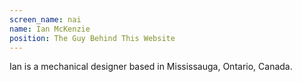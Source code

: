 ```yaml
---
screen_name: nai
name: Ian McKenzie
position: The Guy Behind This Website
---
```

Ian is a mechanical designer based in Mississauga, Ontario, Canada. 
